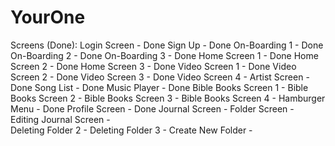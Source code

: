 # YourOne

Screens (Done):
Login Screen 		        - Done
Sign Up 		            - Done
On-Boarding 1 		      - Done
On-Boarding 2		        -	Done
On-Boarding 3		        - Done
Home Screen 1		        -	Done
Home Screen 2		        -	Done
Home Screen 3		        -	Done
Video Screen 1		      -	Done
Video Screen 2		      -	Done
Video Screen 3		      -	Done
Video Screen 4		      -	
Artist Screen		        -	Done
Song List		            -	Done
Music Player		        -	Done
Bible Books Screen 1	  -	
Bible Books Screen 2	  -	
Bible Books Screen 3	  -	
Bible Books Screen 4	  -	
Hamburger Menu		      -	Done
Profile Screen		      -	Done
Journal Screen		      -	
Folder Screen		        -	
Editing Journal Screen	-	
Deleting Folder 2	      -	
Deleting Folder 3	      -	
Create New Folder	      -	
